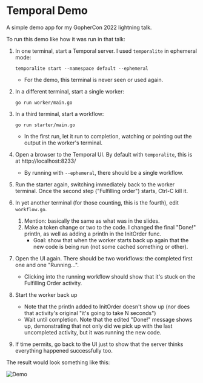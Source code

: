 # Temporal Demo
A simple demo app for my GopherCon 2022 lightning talk.

To run this demo like how it was run in that talk:

1. In one terminal, start a Temporal server. I used `temporalite` in ephemeral mode:
    ```
    temporalite start --namespace default --ephemeral
    ```
    * For the demo, this terminal is never seen or used again.

1. In a different terminal, start a single worker:
    
    ```
    go run worker/main.go
    ```

1. In a third terminal, start a workflow:
    
    ```
    go run starter/main.go
    ```
    * In the first run, let it run to completion, watching or pointing out the output in the worker's terminal.

1. Open a browser to the Temporal UI. By default with `temporalite`, this is at http://localhost:8233/
    * By running with `--ephemeral`, there should be a single workflow.

1. Run the starter again, switching immediately back to the worker terminal. Once the second step ("Fulfilling order") starts, Ctrl-C kill it.

1. In yet another terminal (for those counting, this is the fourth), edit `workflow.go`.
    1. Mention: basically the same as what was in the slides.
    1. Make a token change or two to the code. I changed the final "Done!" println, as well as adding a println in the InitOrder func.
        * Goal: show that when the worker starts back up again that the new code is being run (not some cached something or other).

1. Open the UI again. There should be two workflows: the completed first one and one "Running...".
    * Clicking into the running workflow should show that it's stuck on the Fulfilling Order activity.

1. Start the worker back up
    * Note that the println added to InitOrder doesn't show up (nor does that activity's original "it's going to take N seconds")
    * Wait until completion. Note that the edited "Done!" message shows up, demonstrating that not only did we pick up with the last uncompleted activity, but it was running the new code.

1. If time permits, go back to the UI just to show that the server thinks everything happened successfully too.

The result would look something like this:

![Demo](slides/lightning-demo.gif)
